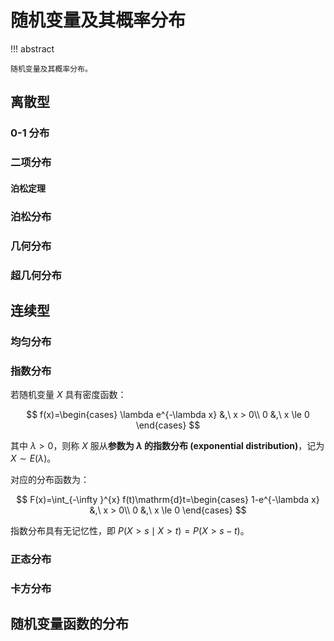# 随机变量及其概率分布

!!! abstract

    随机变量及其概率分布。

## 离散型

### 0-1 分布

### 二项分布

#### 泊松定理

### 泊松分布

### 几何分布

### 超几何分布

## 连续型

### 均匀分布

### 指数分布

若随机变量 $X$ 具有密度函数：

$$
f(x)=\begin{cases}
  \lambda e^{-\lambda x} &,\ x > 0\\
  0 &,\ x \le 0
\end{cases}
$$

其中 $\lambda>0$，则称 $X$ 服从**参数为 $\lambda$ 的指数分布 (exponential distribution)**，记为 $X∼E(\lambda)$。

对应的分布函数为：

$$
F(x)=\int_{-\infty }^{x} f(t)\mathrm{d}t=\begin{cases}
  1-e^{-\lambda x} &,\ x > 0\\
  0 &,\ x \le 0
\end{cases}
$$

指数分布具有无记忆性，即 $P(X>s \mid X>t)=P(X>s−t)$。

### 正态分布

### 卡方分布

## 随机变量函数的分布
